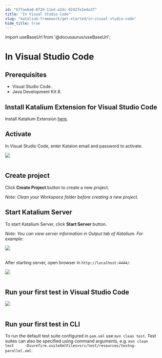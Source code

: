 ```yaml
---
id: "67fae6a0-0739-11ed-a2dc-0242fe3e4a3f"
title: "In Visual Studio Code"
slug: "katalium-framework/get-started/in-visual-studio-code"
hide_title: true
---
```

import useBaseUrl from '@docusaurus/useBaseUrl';

    

# <a id="id_katalium-framework-get-started-vscode" class="anchor_top_offset"/><a id="ariaid-title1" class="anchor_top_offset"/>In Visual Studio Code

    
    
  
    

## <a id="id_1" class="anchor_top_offset"/>Prerequisites

    
      
<ul xmlns="http://www.w3.org/1999/xhtml" className="ul">   <li className="li">Visual Studio Code.</li>   <li className="li">Java Development Kit 8.</li> </ul> 
    
  
    

## <a id="id_2" class="anchor_top_offset"/>Install Katalium Extension for Visual Studio Code

    
      
<p xmlns="http://www.w3.org/1999/xhtml" className="p">Install Katalium Extension <a className="xref j-external-link" href="https://marketplace.visualstudio.com/items?itemName=katalon-llc.katalium" target="_blank">here</a>.</p> 
    
  
    

## <a id="id_3" class="anchor_top_offset"/>Activate

    
      
<p xmlns="http://www.w3.org/1999/xhtml" className="p">In Visual Studio Code, enter Katalon email and password to   activate.</p> 
      
<p xmlns="http://www.w3.org/1999/xhtml" className="p">   <img className="image" src={useBaseUrl("https://github.com/katalon-studio/docs-images/raw/master/katalium-framework/docs/katalium-framework-get-started-vscode/activate.gif")} /><br /><br /> </p> 
    
  

## <a id="id_4" class="anchor_top_offset"/>Create project

<p xmlns="http://www.w3.org/1999/xhtml" className="p">Click <strong className="ph b">Create Project</strong> button to create a new   project.</p> 
<p xmlns="http://www.w3.org/1999/xhtml" className="p">   <em className="ph i">Note: Clean your Workspace folder before creating a new     project.</em> </p> 

## <a id="id_5" class="anchor_top_offset"/>Start Katalium Server

<p xmlns="http://www.w3.org/1999/xhtml" className="p">To start Katalium Server, click <strong className="ph b">Start Server</strong>   button.</p> 
<p xmlns="http://www.w3.org/1999/xhtml" className="p">   <em className="ph i">Note: You can view server information in Output tab of     Katalium. For example:</em> </p> 
<p xmlns="http://www.w3.org/1999/xhtml" className="p">   <img className="image" src={useBaseUrl("https://github.com/katalon-studio/docs-images/raw/master/katalium-framework/docs/katalium-framework-get-started-vscode/before-start-server-vscode.png")} /><br /><br /> </p> 
<p xmlns="http://www.w3.org/1999/xhtml" className="p">After starting server, open browser in   <code className="ph codeph">http://localhost:4444/</code>.</p> 
<p xmlns="http://www.w3.org/1999/xhtml" className="p">   <img className="image" src={useBaseUrl("https://github.com/katalon-studio/docs-images/raw/master/katalium-framework/docs/katalium-framework-get-started-vscode/start-server-vscode.png")} /><br /><br /> </p> 
    

## <a id="id_6" class="anchor_top_offset"/>Run your first test in Visual Studio Code

    
      
<p xmlns="http://www.w3.org/1999/xhtml" className="p">   <img className="image" src={useBaseUrl("https://github.com/katalon-studio/docs-images/raw/master/katalium-framework/docs/katalium-framework-get-started-vscode/run-test-vscode.png")} /><br /><br /> </p> 
    
  

## <a id="id_7" class="anchor_top_offset"/>Run your first test in CLI

<p xmlns="http://www.w3.org/1999/xhtml" className="p">To run the default test suite configured in <code className="ph codeph">pom.xml</code>   use <code className="ph codeph">mvn clean test</code>. Test suites can also be specified   using command arguments, e.g. <code className="ph codeph">mvn clean test     -Dsurefire.suiteXmlFiles=src/test/resources/testng-parallel.xml</code>.</p> 
